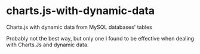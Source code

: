 # charts.js-with-dynamic-data
Charts.js with dynamic data from MySQL databases' tables

Probably not the best way, but only one I found to be effective when dealing with Charts.Js and dynamic data.
